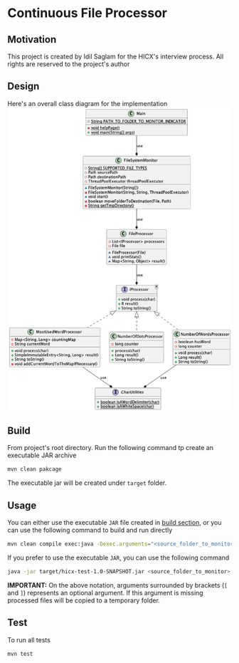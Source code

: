# Continuous File Processor

## Motivation

This project is created by Idil Saglam for the HICX's interview process. All rights are reserved to the project's author

## Design

Here's an overall class diagram for the implementation \
![](./class_diagram.png)

## Build

From project's root directory. Run the following command tp create an executable JAR archive
```bash
mvn clean pakcage
```

The executable jar will be created under `target` folder.

## Usage

You can either use the executable `JAR` file created in [build section](#build), or you can use the following command to build and run directly

```bash
mvn clean compile exec:java -Dexec.arguments="<source_folder_to_monitor>,[<destination_folder_path>]"
```

If you prefer to use the executable `JAR`, you can use the following command

```bash
java -jar target/hicx-test-1.0-SNAPSHOT.jar <source_folder_to_monitor> [<destination_folder_path>]
```

**IMPORTANT:** On the above notation, arguments surrounded by brackets (`[` and `]`) represents an optional argument. If this argument is missing processed files will be copied to a temporary folder.

## Test

To run all tests

```bash
mvn test
```

